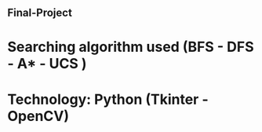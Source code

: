 ## Final-Project 


# Searching algorithm used (BFS - DFS - A* - UCS )
# Technology: Python (Tkinter - OpenCV)